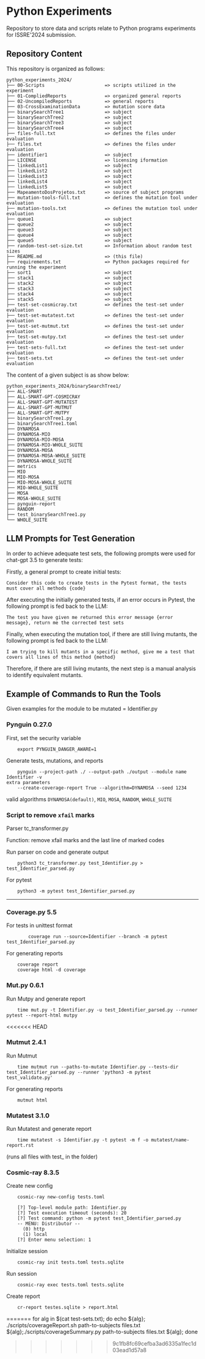 # Python Experiments

Repository to store data and scripts relate to Python programs experiments for ISSRE'2024 submission.

## Repository Content

This repository is organized as follows:

```
python_experiments_2024/
├── 00-Scripts                      => scripts utilized in the experiment
├── 01-CompliedReports              => organized general reports
├── 02-UncompiledReports            => general reports
├── 03-CrossExaminationData         => mutation score data
├── binarySearchTree1               => subject
├── binarySearchTree2               => subject
├── binarySearchTree3               => subject
├── binarySearchTree4               => subject
├── files-full.txt                  => defines the files under evaluation
├── files.txt                       => defines the files under evaluation
├── identifier1                     => subject
├── LICENSE                         => licensing iformation
├── linkedList1                     => subject
├── linkedList2                     => subject
├── linkedList3                     => subject
├── linkedList4                     => subject
├── linkedList5                     => subject
├── MapeamentoDosProjetos.txt       => source of subject programs
├── mutation-tools-full.txt         => defines the mutation tool under evaluation
├── mutation-tools.txt              => defines the mutation tool under evaluation
├── queue1                          => subject
├── queue2                          => subject
├── queue3                          => subject
├── queue4                          => subject
├── queue5                          => subject
├── random-test-set-size.txt        => Information about random test sizes
├── README.md                       => (this file)
├── requirements.txt                => Python packages required for running the experiment
├── sort1                           => subject
├── stack1                          => subject
├── stack2                          => subject
├── stack3                          => subject
├── stack4                          => subject
├── stack5                          => subject
├── test-set-cosmicray.txt          => defines the test-set under evaluation
├── test-set-mutatest.txt           => defines the test-set under evaluation
├── test-set-mutmut.txt             => defines the test-set under evaluation
├── test-set-mutpy.txt              => defines the test-set under evaluation
├── test-sets-full.txt              => defines the test-set under evaluation
├── test-sets.txt                   => defines the test-set under evaluation
```

The content of a given subject is as show below:

```
python_experiments_2024/binarySearchTree1/
├── ALL-SMART
├── ALL-SMART-GPT-COSMICRAY
├── ALL-SMART-GPT-MUTATEST
├── ALL-SMART-GPT-MUTMUT
├── ALL-SMART-GPT-MUTPY
├── binarySearchTree1.py
├── binarySearchTree1.toml
├── DYNAMOSA
├── DYNAMOSA-MIO
├── DYNAMOSA-MIO-MOSA
├── DYNAMOSA-MIO-WHOLE_SUITE
├── DYNAMOSA-MOSA
├── DYNAMOSA-MOSA-WHOLE_SUITE
├── DYNAMOSA-WHOLE_SUITE
├── metrics
├── MIO
├── MIO-MOSA
├── MIO-MOSA-WHOLE_SUITE
├── MIO-WHOLE_SUITE
├── MOSA
├── MOSA-WHOLE_SUITE
├── pynguin-report
├── RANDOM
├── test_binarySearchTree1.py
└── WHOLE_SUITE
```

## LLM Prompts for Test Generation

In order to achieve adequate test sets, the following prompts were used for chat-gpt 3.5 to generate tests:

Firstly, a general prompt to create initial tests:

```
Consider this code to create tests in the Pytest format, the tests must cover all methods {code}
```

After executing the initially generated tests, if an error occurs in Pytest, the following prompt is fed back to the LLM:
```
The test you have given me returned this error message {error message}, return me the corrected test sets
```

Finally, when executing the mutation tool, if there are still living mutants, the following prompt is fed back to the LLM:
```
I am trying to kill mutants in a specific method, give me a test that covers all lines of this method {method}
```

Therefore, if there are still living mutants, the next step is a manual analysis to identify equivalent mutants.

## Example of Commands to Run the Tools

Given examples for the module to be mutated = Identifier.py


### Pynguin 0.27.0

First, set the security variable
```
    export PYNGUIN_DANGER_AWARE=1
```
Generate tests, mutations, and reports
```
    pynguin --project-path ./ --output-path ./output --module name Identifier -v
extra parameters
    --create-coverage-report True --algorithm=DYNAMOSA --seed 1234
```

valid algorithms `DYNAMOSA(default)`, `MIO`, `MOSA`, `RANDOM`, `WHOLE_SUITE`


### Script to remove `xfail` marks

Parser tc_transformer.py

Function: remove xfail marks and the last line of marked codes

Run parser on code and generate output

```
    python3 tc_transformer.py test_Identifier.py > test_Identifier_parsed.py
```

For pytest

```
	python3 -m pytest test_Identifier_parsed.py
```

-------------------------------------------------------------------------------------

### Coverage.py 5.5

For tests in unittest format
```
		coverage run --source=Identifier --branch -m pytest test_Identifier_parsed.py
```

For generating reports
```
	coverage report
	coverage html -d coverage
```


### Mut.py 0.6.1

Run Mutpy and generate report

```
	time mut.py -t Identifier.py -u test_Identifier_parsed.py --runner pytest --report-html mutpy
```

<<<<<<< HEAD
### Mutmut 2.4.1

Run Mutmut

```
    time mutmut run --paths-to-mutate Identifier.py --tests-dir test_Identifier_parsed.py --runner 'python3 -m pytest test_validate.py'
```

For generating reports
```
    mutmut html
```


### Mutatest 3.1.0

Run Mutatest and generate report 
```
    time mutatest -s Identifier.py -t pytest -m f -o mutatest/name-report.rst
```    
(runs all files with test_ in the folder)


### Cosmic-ray 8.3.5

Create new config
```
    cosmic-ray new-config tests.toml
    
    [?] Top-level module path: Identifier.py
    [?] Test execution timeout (seconds): 20
    [?] Test command: python -m pytest test_Identifier_parsed.py
    -- MENU: Distributor --
      (0) http
      (1) local
    [?] Enter menu selection: 1
```

Initialize session

```
    cosmic-ray init tests.toml tests.sqlite
```
Run session
```
    cosmic-ray exec tests.toml tests.sqlite
```

Create report
```
    cr-report testes.sqlite > report.html
```
=======
for alg in $(cat test-sets.txt); do echo ${alg}; ./scripts/coverageReport.sh path-to-subjects files.txt ${alg};./scripts/coverageSummary.py path-to-subjects files.txt ${alg}; done
>>>>>>> 9c1fb8fc69cefba3ad6335a1fec1d03ead1d57a8
